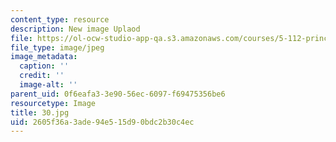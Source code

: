 ```yaml
---
content_type: resource
description: New image Uplaod
file: https://ol-ocw-studio-app-qa.s3.amazonaws.com/courses/5-112-principles-of-chemical-science-fall-2005/2605f36a3ade94e515d90bdc2b30c4ec_30.jpg
file_type: image/jpeg
image_metadata:
  caption: ''
  credit: ''
  image-alt: ''
parent_uid: 0f6eafa3-3e90-56ec-6097-f69475356be6
resourcetype: Image
title: 30.jpg
uid: 2605f36a-3ade-94e5-15d9-0bdc2b30c4ec
---
```

